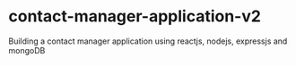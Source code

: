 # contact-manager-application-v2
Building a contact manager application using reactjs, nodejs, expressjs and mongoDB
